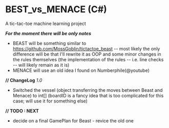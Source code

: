 # BEST_vs_MENACE (C#)
A tic-tac-toe machine learning project

___For the moment there will be only notes___
* BEAST will be something similar to https://github.com/MossGoblin/tictactoe_beast -- most likely the only difference will be that I'll rewrite it as OOP and some minor changes in the rules themselves (the implementation of the rules -- i.e. line checks --  will likely remain as it is)
* MENACE will use an old idea I found on Numberphile(@youtube)

__// ChangeLog__
_1.0_
* Switched the vessel (object transferring the moves between Beast and Menace) to int[] (boardID is a fancy idea that is too complicated for this case; will use it for something else)

__// TODO : NEXT__
* decide on a final GamePlan for Beast - revice the old one
